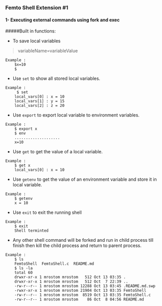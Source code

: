 ### Femto Shell Extension #1
#### 1- Executing external commands using fork and exec
#####Built in functions:
- To save local variables
> variableName=variableValue
```
Example :
	$x=10
	$
```

- Use `set` to show all stored local variables.
```
Example :
	 $ set
	local_vars[0] : x = 10
	local_vars[1] : y = 15
	local_vars[2] : z = 20
```

- Use `export` to export local variable to environment variables.
```
Example :
	$ export x
	$ env
	....................
	x=10
```

- Use `get` to get the value of a local variable. 
```
Example :
	$ get x
	local_vars[0] : x = 10
```

- Use `getenv` to get the value of an environment variable and store it in local variable.
```
Example :
	$ getenv 
	x = 10
```

- Use `exit` to exit the running shell
```
Example :
	$ exit
	Shell terminted
```

- Any other shell command will be forked and run in child process till finish then kill the child process and return to parent process.
```
Example :
	$ ls
	FemtoShell  FemtoShell.c  README.md
	$ ls -la
	total 60
	drwxr-xr-x 1 mrostom mrostom   512 Oct 13 03:35 .
	drwxr-xr-x 1 mrostom mrostom   512 Oct  7 22:39 ..
	-rw-r--r-- 1 mrostom mrostom 12288 Oct 13 03:45 .README.md.swp
	-rwxr-xr-x 1 mrostom mrostom 21904 Oct 13 03:35 FemtoShell
	-rw-r--r-- 1 mrostom mrostom  8519 Oct 13 03:35 FemtoShell.c
	-rw-r--r-- 1 mrostom mrostom    86 Oct  8 04:56 README.md
```

